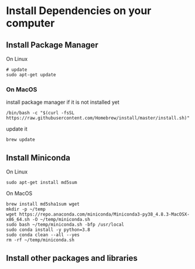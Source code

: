 # Install Dependencies on your computer

## Install Package Manager

On Linux

```
# update
sudo apt-get update
```

### On MacOS

install package manager if it is not installed yet
```
/bin/bash -c "$(curl -fsSL https://raw.githubusercontent.com/Homebrew/install/master/install.sh)"
```

update it
```
brew update
```

## Install Miniconda

On Linux
```
sudo apt-get install md5sum
```

On MacOS
```
brew install md5sha1sum wget
mkdir -p ~/temp
wget https://repo.anaconda.com/miniconda/Miniconda3-py38_4.8.3-MacOSX-x86_64.sh -O ~/temp/miniconda.sh
sudo bash ~/temp/miniconda.sh -bfp /usr/local
sudo conda install -y python=3.8
sudo conda clean --all --yes
rm -rf ~/temp/miniconda.sh
```

## Install other packages and libraries
